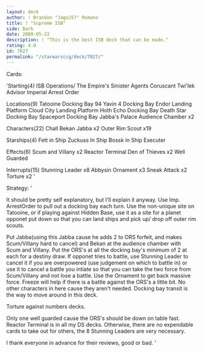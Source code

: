 ```yaml
---
layout: deck
author: ! Brandon "Jago257" Romano
title: ! "Supreme ISB"
side: Dark
date: 2000-05-22
description: ! "This is the best ISB deck that can be made."
rating: 4.0
id: 7027
permalink: "/starwarsccg/deck/7027/"
---
```

Cards: 

'Starting(4)
ISB Operations/ The Empire's Sinister Agents
Coruscant
Twi'lek Advisor
Imperial Arrest Order

Locations(9)
Tatooine Docking Bay 94
Yavin 4 Docking Bay
Endor Landing Platform
Cloud City Landing Platform
Hoth Echo Docking Bay
Death Star Docking Bay
Spaceport Docking Bay
Jabba's Palace Audience Chamber x2

Characters(22)
Chall Bekan
Jabba x2
Outer Rim Scout x19

Starships(4)
Fett in Ship
Zuckuss In Ship
Bossk in Ship
Executer

Effects(6)
Scum and Villany x2
Reactor Terminal
Den of Thieves x2
Well Guarded

Interrupts(15)
Stunning Leader x8
Abbysin Ornament x3
Sneak Attack x2
Torture x2 '

Strategy: '

It should be pretty self explanatory, but I'll explain it anyway.
Use Imp. ArrestOrder to pull out a docking bay each turn. Use
the non-unique site on Tatooine, or if playing against
Hidden Base, use it as a site for a planet opponet
put down so that you can land ships and pick up/
drop off outer rim scouts.

Put Jabba(using this Jabba cause he adds 2 to ORS
forfeit, and makes Scum/Villany hard to cancel)
and Bekan at the audience chamber with Scum and Villany.
Put the ORS's at all the docking bay's minimum of 2 at each
for a destiny draw. If opponet tries to battle, use
Stunning Leader to cancel it if you are overpowered
(use judgement on which to battle in) or use it
to cancel a battle you intiate so that you can take
the two force from Scum/Villany and not lose a battle.
Use the Ornament to get back massive force.
Freeze will help if there is a battle against the
ORS's a little bit. No other characters in here
cause they aren't needed. Docking bay transit
is the way to move around in this deck.

Torture against numbers decks.

Only one well guarded cause the ORS's should be
down on table fast. Reactor Terminal is in all
my DS decks. Otherwise, there are no expendable
cards to take out for others, the 8 Stunning
Leaders are very necessary.

I thank everyone in advance for their reviews,
good or bad.	 '
